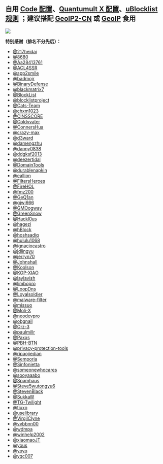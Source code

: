 ## 自用 [Code 配置](https://cdn.jsdelivr.net/gh/ElementRef/AboutConfig@main/conf/vscode.settings.json)、[Quantumult X 配置](https://cdn.jsdelivr.net/gh/ElementRef/AboutConfig@main/conf/quantumult.x.conf)、[uBlocklist 规则](https://cdn.jsdelivr.net/gh/ElementRef/AboutConfig@main/filter/element.ref.ublock.mixture.ini) ；建议搭配 [GeoIP2-CN](https://github.com/Hackl0us/GeoIP2-CN) 或 [GeoIP](https://github.com/Loyalsoldier/geoip) 食用

![](https://profile-counter.glitch.me/ElementRef-plugins/count.svg)

<!-- ![](https://github-profile-summary-cards.vercel.app/api/cards/profile-details?username=ElementRef&theme=nord_dark) -->

**特别感谢（排名不分先后）：**

- [@217heidai](https://github.com/217heidai/adblockfilters)
- [@8680](https://github.com/8680/GOODBYEADS)
- [@Aa28413761](https://t.me/s/Aa28413761)
- [@ACL4SSR](https://github.com/ACL4SSR/ACL4SSR)
- [@app2smile](https://github.com/app2smile/rules)
- [@badmojr](https://github.com/badmojr/1Hosts)
- [@BinaryDefense](https://www.binarydefense.com)
- [@blackmatrix7](https://github.com/blackmatrix7/ios_rule_script)
- [@BlockList](https://www.blocklist.de/en/index.html)
- [@blocklistproject](https://github.com/blocklistproject/Lists)
- [@Cats-Team](https://github.com/Cats-Team/AdRules)
- [@chxm1023](https://github.com/chxm1023/Rewrite)
- [@CINSSCORE](https://cinsscore.com)
- [@Coldvvater](https://github.com/Coldvvater/Mononoke)
- [@ConnersHua](https://github.com/ConnersHua/RuleGo)
- [@crazy-max](https://github.com/crazy-max/WindowsSpyBlocker)
- [@d3ward](https://github.com/d3ward/toolz)
- [@damengzhu](https://github.com/damengzhu/banad)
- [@danny0838](https://github.com/danny0838/content-farm-terminator)
- [@ddgksf2013](https://github.com/ddgksf2013/ddgksf2013)
- [@deezertidal](https://github.com/deezertidal/QuantumultX-Rewrite)
- [@DomainTools](https://github.com/DomainTools/SecuritySnacks)
- [@durablenapkin](https://github.com/durablenapkin/scamblocklist)
- [@eallion](https://github.com/eallion/uBlacklist-subscription-compilation)
- [@FiltersHeroes](https://github.com/FiltersHeroes/KADhosts)
- [@FireHOL](https://github.com/firehol/blocklist-ipsets)
- [@fmz200](https://github.com/fmz200/wool_scripts)
- [@GeQ1an](https://github.com/GeQ1an/Rules)
- [@gjwj666](https://github.com/gjwj666/qx)
- [@GMOogway](https://github.com/GMOogway/shadowrocket-rules)
- [@GreenSnow](https://greensnow.co)
- [@Hackl0us](https://github.com/Hackl0us/GeoIP2-CN)
- [@hagezi](https://github.com/hagezi/dns-blocklists)
- [@hBlock](https://hblock.molinero.dev)
- [@hoshsadiq](https://github.com/hoshsadiq/adblock-nocoin-list)
- [@hululu1068](https://github.com/hululu1068/AdGuard-Rule)
- [@ignaciocastro](https://github.com/ignaciocastro/a-dove-is-dumb)
- [@jdlingyu](https://github.com/jdlingyu/ad-wars)
- [@jerryn70](https://github.com/jerryn70/GoodbyeAds)
- [@Johnshall](https://github.com/Johnshall/Shadowrocket-ADBlock-Rules-Forever)
- [@Koolson](https://github.com/Koolson/Qure)
- [@KOP-XIAO](https://github.com/KOP-XIAO/QuantumultX)
- [@laylavish](https://github.com/laylavish/uBlockOrigin-HUGE-AI-Blocklist)
- [@limbopro](https://github.com/limbopro/Adblock4limbo)
- [@LoopDns](https://github.com/LoopDns/Fuck-you-MIUI)
- [@Loyalsoldier](https://github.com/Loyalsoldier/surge-rules)
- [@malware-filter](https://gitlab.com/malware-filter/urlhaus-filter)
- [@missuo](https://github.com/missuo/ASN-China)
- [@Moli-X](https://github.com/Moli-X/Resources)
- [@neodevpro](https://github.com/neodevpro/neodevhost)
- [@obgnail](https://github.com/obgnail/chinese-internet-is-dead)
- [@Orz-3](https://github.com/Orz-3/mini)
- [@paulmillr](https://github.com/paulmillr/encrypted-dns)
- [@Paxxs](https://github.com/Paxxs/Google-Blocklist)
- [@PBH-BTN](https://github.com/PBH-BTN/BTN-Collected-Rules)
- [@privacy-protection-tools](https://github.com/privacy-protection-tools/anti-AD)
- [@ripaojiedian](https://github.com/ripaojiedian/freenode)
- [@Semporia](https://github.com/Semporia/TikTok-Unlock)
- [@Sinfonietta](https://github.com/Sinfonietta/hostfiles)
- [@someonewhocares](https://someonewhocares.org/hosts)
- [@sooyaaabo](https://github.com/sooyaaabo/Loon)
- [@Spamhaus](https://www.spamhaus.org)
- [@Steve5wutongyu6](https://github.com/Steve5wutongyu6/DNSBlock)
- [@StevenBlack](https://github.com/StevenBlack/hosts)
- [@SukkaW](https://github.com/SukkaW/Surge)
- [@TG-Twilight](https://github.com/TG-Twilight/AWAvenue-Ads-Rule)
- [@tiuxo](https://github.com/tiuxo/hosts)
- [@uselibrary](https://github.com/uselibrary/PCDN)
- [@VirgilClyne](https://github.com/VirgilClyne/GetSomeFries)
- [@vvbbnn00](https://github.com/vvbbnn00/WARP-Clash-API)
- [@wdmpa](https://github.com/wdmpa/content-farm-list)
- [@winhelp2002](https://winhelp2002.mvps.org)
- [@xiaomaoJT](https://github.com/xiaomaoJT/QxScript)
- [@yous](https://github.com/yous/YousList)
- [@yoyo](https://pgl.yoyo.org/adservers)
- [@yqc007](https://github.com/yqc007/QuantumultX)

<!--
  <picture>
    <source media="(prefers-color-scheme: dark)" srcset="https://raw.githubusercontent.com/ElementRef/ElementRef/output/github-contribution-grid-snake-dark.svg">
    <source media="(prefers-color-scheme: light)" srcset="https://raw.githubusercontent.com/ElementRef/ElementRef/output/github-contribution-grid-snake.svg">
    <img alt="github contribution grid snake animation" src="https://raw.githubusercontent.com/ElementRef/ElementRef/output/github-contribution-grid-snake.svg">
  </picture>
 -->
